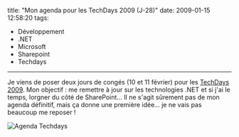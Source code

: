 title: "Mon agenda pour les TechDays 2009 (J-28)"
date: 2009-01-15 12:58:20
tags:
  - Développement
  - .NET
  - Microsoft
  - Sharepoint
  - Techdays
---

Je viens de poser deux jours de congés (10 et 11 février) pour les [TechDays 2009](http://www.microsoft.com/fr-fr/default.aspx). Mon objectif&nbsp;: me remettre à jour sur les technologies .NET et si j'ai le temps, lorgner du côté de SharePoint&#8230; Il ne s'agit sûrement pas de mon agenda définitif, mais ça donne une première idée&#8230; je ne vais pas beaucoup me reposer&nbsp;!

<!-- more -->

![Agenda Techdays](/images/)